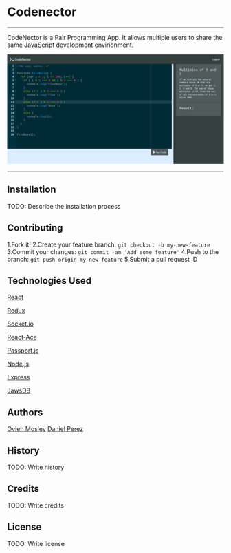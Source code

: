 # Codenector

---
CodeNector is a Pair Programming App. It allows multiple users to share the same JavaScript development envirionment. 

![Site Preview](client/public/screencapture.png)

---

## Installation

TODO: Describe the installation process

## Contributing

1.Fork it!
2.Create your feature branch: `git checkout -b my-new-feature`
3.Commit your changes: `git commit -am 'Add some feature'`
4.Push to the branch: `git push origin my-new-feature`
5.Submit a pull request :D

## Technologies Used

[React](https://reactjs.org/)

[Redux](https://redux.js.org/)

[Socket.io](https://socket.io/)

[React-Ace](https://github.com/securingsincity/react-ace)

[Passport.js](http://www.passportjs.org/)

[Node.js](https://nodejs.org/en/)

[Express](https://expressjs.com/)

[JawsDB](https://www.jawsdb.com/)

## Authors


[Ovieh Mosley](https://github.com/ovieh)
[Daniel Perez](https://github.com/perez6736)

## History

TODO: Write history

## Credits

TODO: Write credits

## License

TODO: Write license